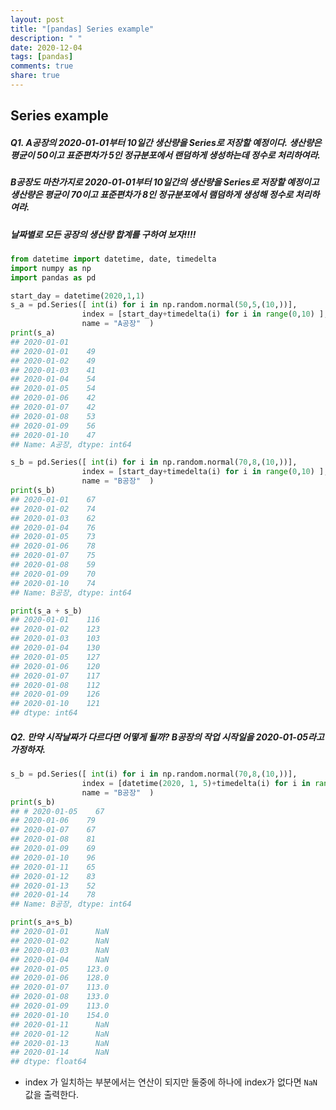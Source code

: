 ```yaml
---
layout: post
title: "[pandas] Series example"
description: " "
date: 2020-12-04
tags: [pandas]
comments: true
share: true
---
```


## Series example

##### Q1.  A공장의 2020-01-01부터 10일간 생산량을 Series로 저장할 예정이다. 생산량은 평균이 50이고 표준편차가 5인 정규분포에서 랜덤하게 생성하는데 정수로 처리하여라.

##### B공장도 마찬가지로 2020-01-01부터 10일간의 생산량을 Series로 저장할 예정이고 생산량은 평균이 70이고 표준편차가 8인 정규분포에서 램덤하게 생성해 정수로 처리하여라.

##### 날짜별로 모든 공장의 생산량 합계를 구하여 보자!!!!

```python
from datetime import datetime, date, timedelta
import numpy as np
import pandas as pd

start_day = datetime(2020,1,1)
s_a = pd.Series([ int(i) for i in np.random.normal(50,5,(10,))],
                index = [start_day+timedelta(i) for i in range(0,10) ], 
                name = "A공장"  )  
print(s_a)
## 2020-01-01
## 2020-01-01    49
## 2020-01-02    49
## 2020-01-03    41
## 2020-01-04    54
## 2020-01-05    54
## 2020-01-06    42
## 2020-01-07    42
## 2020-01-08    53
## 2020-01-09    56
## 2020-01-10    47
## Name: A공장, dtype: int64
```

```python
s_b = pd.Series([ int(i) for i in np.random.normal(70,8,(10,))],
                index = [start_day+timedelta(i) for i in range(0,10) ], 
                name = "B공장"  )
print(s_b)
## 2020-01-01    67
## 2020-01-02    74
## 2020-01-03    62
## 2020-01-04    76
## 2020-01-05    73
## 2020-01-06    78
## 2020-01-07    75
## 2020-01-08    59
## 2020-01-09    70
## 2020-01-10    74
## Name: B공장, dtype: int64
```

```python
print(s_a + s_b)
## 2020-01-01    116
## 2020-01-02    123
## 2020-01-03    103
## 2020-01-04    130
## 2020-01-05    127
## 2020-01-06    120
## 2020-01-07    117
## 2020-01-08    112
## 2020-01-09    126
## 2020-01-10    121
## dtype: int64
```



##### Q2. 만약 시작날짜가 다르다면 어떻게 될까? B공장의  작업 시작일을 2020-01-05라고 가정하자.

```python
s_b = pd.Series([ int(i) for i in np.random.normal(70,8,(10,))],
                index = [datetime(2020, 1, 5)+timedelta(i) for i in range(0,10) ], 
                name = "B공장"  )
print(s_b)
## # 2020-01-05    67
## 2020-01-06    79
## 2020-01-07    67
## 2020-01-08    81
## 2020-01-09    69
## 2020-01-10    96
## 2020-01-11    65
## 2020-01-12    83
## 2020-01-13    52
## 2020-01-14    78
## Name: B공장, dtype: int64
```

```python
print(s_a+s_b)
## 2020-01-01      NaN
## 2020-01-02      NaN
## 2020-01-03      NaN
## 2020-01-04      NaN
## 2020-01-05    123.0
## 2020-01-06    128.0
## 2020-01-07    113.0
## 2020-01-08    133.0
## 2020-01-09    113.0
## 2020-01-10    154.0
## 2020-01-11      NaN
## 2020-01-12      NaN
## 2020-01-13      NaN
## 2020-01-14      NaN
## dtype: float64
```

* index 가 일치하는 부분에서는 연산이 되지만 둘중에 하나에 index가 없다면 `NaN` 값을 출력한다.




